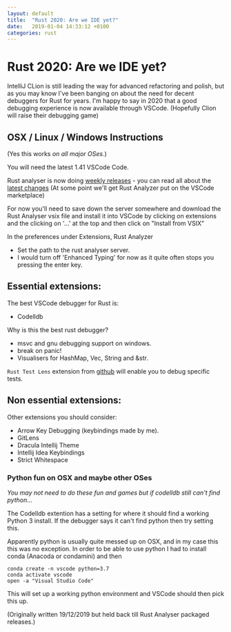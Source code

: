 ```yaml
---
layout: default
title:  "Rust 2020: Are we IDE yet?"
date:   2019-01-04 14:33:12 +0100
categories: rust
---
```


# Rust 2020: Are we IDE yet?

IntelliJ CLion is still leading the way for advanced refactoring and polish, but as you may know I've been banging on about the need for decent debuggers for Rust for years. I'm happy to say in 2020 that a good debugging experience is now available through VSCode. (Hopefully Clion will raise their debugging game)

## OSX / Linux / Windows Instructions

(Yes this works _on all major OSes_.)

You will need the latest 1.41 VSCode Code.
    
Rust analyser is now doing [weekly releases](https://github.com/rust-analyzer/rust-analyze/releases) - you can read all about the [latest changes](https://rust-analyzer.github.io/thisweek/2020/01/13/changelog-7.html) (At some point we'll get Rust Analyzer put on the VSCode marketplace)

For now you'll need to save down the server somewhere and download the Rust Analyser vsix file and install it into VSCode by clicking on extensions and the clicking on '...' at the top and then click on "Install from VSIX" 

In the preferences under Extensions, Rust Analyzer 
   - Set the path to the rust analyser server. 
   - I would turn off 'Enhanced Typing' for now as it quite often stops you pressing the enter key. 



## Essential extensions:

The best VSCode debugger for Rust is:

  - Codelldb

Why is this the best rust debugger?

  - msvc and gnu debugging support on windows.
  - break on panic!
  - Visualisers for HashMap, Vec, String and &str.

`Rust Test Lens` extension from [github](https://github.com/hdevalke/rust-test-lens) will enable you to debug specific tests.

## Non essential extensions:

Other extensions you should consider:
  - Arrow Key Debugging (keybindings made by me).
  - GitLens
  - Dracula Intellij Theme
  - Intellij Idea Keybindings
  - Strict Whitespace

### Python fun on OSX and maybe other OSes

_You may not need to do these fun and games but if codelldb still can't find python_...

The Codelldb extention has a setting for where it should find a working Python 3 install.
If the debugger says it can't find python then try setting this.

Apparently python is usually quite messed up on OSX, and in my case this this was no exception.
In order to be able to use python I had to install conda (Anacoda or condamini) and then
```
conda create -n vscode python=3.7
conda activate vscode
open -a "Visual Studio Code"
```
This will set up a working python environment and VSCode should then pick this up.

(Originally written 19/12/2019 but held back till Rust Analyser packaged releases.)
